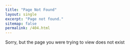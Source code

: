```yaml
---
title: "Page Not Found"
layout: single
excerpt: "Page not found."
sitemap: false
permalink: /404.html
---
```


Sorry, but the page you were trying to view does not exist

<script type="text/javascript">
  var GOOD_FIXURL_LANG = 'en';
  var GOOD_FIXURL_SITE = '{{ site.url }}'
</script>
<script type="text/javascript" src="//linkhelp.clients.goole.com/tbproxy/lh/wm/fixurl.js">
</script>
